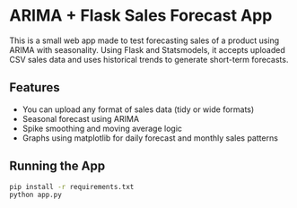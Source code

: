 # ARIMA + Flask Sales Forecast App

This is a small web app made to test forecasting sales of a product using ARIMA with seasonality. Using Flask and Statsmodels, it accepts uploaded CSV sales data and uses historical trends to generate short-term forecasts.

## Features
- You can upload any format of sales data (tidy or wide formats)
- Seasonal forecast using ARIMA
- Spike smoothing and moving average logic
- Graphs using matplotlib for daily forecast and monthly sales patterns

## Running the App

```bash
pip install -r requirements.txt
python app.py